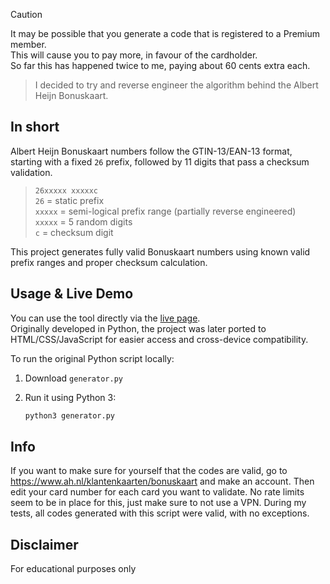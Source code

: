 > [!CAUTION]
> It may be possible that you generate a code that is registered to a Premium member.  
> This will cause you to pay more, in favour of the cardholder.  
> So far this has happened twice to me, paying about 60 cents extra each.  

> I decided to try and reverse engineer the algorithm behind the Albert Heijn Bonuskaart.

## In short

Albert Heijn Bonuskaart numbers follow the GTIN-13/EAN-13 format, starting with a fixed `26` prefix, followed by 11 digits that pass a checksum validation.

> `26xxxxx xxxxxc`  
> `26` = static prefix  
> `xxxxx` = semi-logical prefix range (partially reverse engineered)  
> `xxxxx` = 5 random digits  
> `c` = checksum digit  

This project generates fully valid Bonuskaart numbers using known valid prefix ranges and proper checksum calculation.

## Usage & Live Demo

You can use the tool directly via the [live page](https://skaffa.github.io/albert-heijn-bonuskaart-generator).  
Originally developed in Python, the project was later ported to HTML/CSS/JavaScript for easier access and cross-device compatibility.  
  
To run the original Python script locally:  
  
1. Download `generator.py`  
2. Run it using Python 3:  
  
   ```bash
   python3 generator.py
   ```

## Info
If you want to make sure for yourself that the codes are valid, go to https://www.ah.nl/klantenkaarten/bonuskaart and make an account. Then edit your card number for each card you want to validate. No rate limits  seem to be in place for this, just make sure to not use a VPN. During my tests, all codes generated with this script were valid, with no exceptions.
## Disclaimer
For educational purposes only
